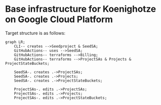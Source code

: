# Base infrastructure for Koenighotze on Google Cloud Platform

Target structure is as follows:

```mermaid
graph LR;
    CLI-- creates -->Seedproject & SeedSA;
    GitHubActions-- uses -->SeedSA;
    GitHubActions-- terraforms -->Billing;
    GitHubActions-- terraforms -->ProjectSAs & Projects & ProjectStateBuckets;

    SeedSA-. creates .->ProjectSAs;
    SeedSA-. creates .->Projects;
    SeedSA-. creates .->ProjectStateBuckets;

    ProjectSAs-. edits .->ProjectSAs;
    ProjectSAs-. edits .->Projects;
    ProjectSAs-. edits .->ProjectStateBuckets;
```
